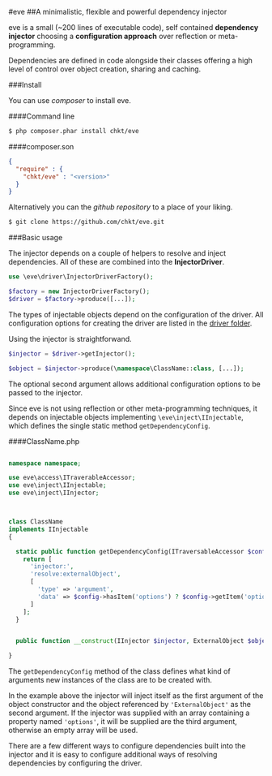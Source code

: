 #eve
##A minimalistic, flexible and powerful dependency injector

eve is a small (~200 lines of executable code), self contained **dependency injector**
choosing a **configuration approach** over reflection or meta-programming.

Dependencies are defined in code alongside their classes offering 
a high level of control over object creation, sharing and caching.

###Install

You can use *composer* to install eve.

####Command line
```bash
$ php composer.phar install chkt/eve
```

####composer.son
```json
{
  "require" : {
    "chkt/eve" : "<version>"
  }
}
```

Alternatively you can the *github repository* to a place of your liking.

```bash
$ git clone https://github.com/chkt/eve.git
```

###Basic usage

The injector depends on a couple of helpers to resolve and inject dependencies.
All of these are combined into the **InjectorDriver**.

```php
use \eve\driver\InjectorDriverFactory();

$factory = new InjectorDriverFactory();
$driver = $factory->produce([...]);
```

The types of injectable objects depend on the configuration of the driver.
All configuration options for creating the driver are listed in the [driver folder](./source/driver/readme.md).

Using the injector is straightforwand.

```php
$injector = $driver->getInjector();

$object = $injector->produce(\namespace\ClassName::class, [...]);
```

The optional second argument allows additional configuration options to be
passed to the injector.


Since eve is not using reflection or other meta-programming techniques,
it depends on injectable objects implementing `\eve\inject\IInjectable`,
which defines the single static method `getDependencyConfig`.

####ClassName.php
```php

namespace namespace;

use eve\access\ITraverableAccessor;
use eve\inject\IInjectable;
use eve\inject\IInjector;



class ClassName
implements IInjectable
{

  static public function getDependencyConfig(ITraversableAccessor $config) {
    return [
      'injector:',
      'resolve:externalObject',
      [
        'type' => 'argument',
        'data' => $config->hasItem('options') ? $config->getItem('options') : []
      ]
    ];
  }


  public function __construct(IInjector $injector, ExternalObject $object) {}

}

```

The `getDependencyConfig` method of the class defines what kind of arguments new instances
of the class are to be created with.

In the example above the injector will inject itself as the first argument of the object
constructor and the object referenced by `'ExternalObject'` as the second argument.
If the injector was supplied with an array containing a property named `'options'`,
it will be supplied are the third argument, otherwise an empty array will be used.

There are a few different ways to configure dependencies built into the injector and it is easy
to configure additional ways of resolving dependencies by configuring the driver.